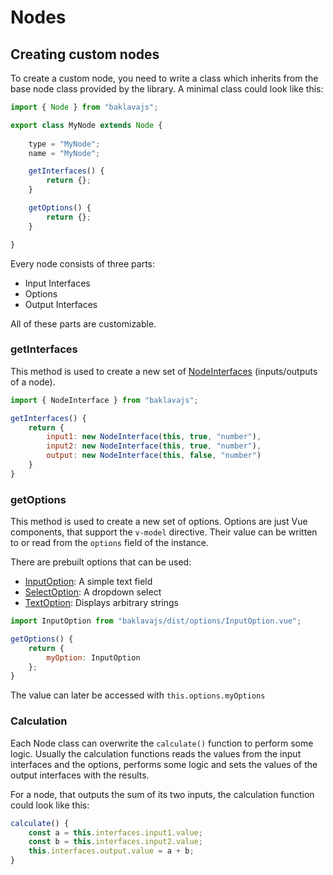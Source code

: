 # Nodes

## Creating custom nodes
To create a custom node, you need to write a class which inherits from the base node class provided by the library.
A minimal class could look like this:
```js
import { Node } from "baklavajs";

export class MyNode extends Node {
    
    type = "MyNode";
    name = "MyNode";

    getInterfaces() {
        return {};
    }

    getOptions() {
        return {};
    }

}
```

Every node consists of three parts:
- Input Interfaces
- Options
- Output Interfaces

All of these parts are customizable.

### getInterfaces
This method is used to create a new set of [NodeInterfaces](nodeInterfaces.md) (inputs/outputs of a node).
```js
import { NodeInterface } from "baklavajs";

getInterfaces() {
    return {
        input1: new NodeInterface(this, true, "number"),
        input2: new NodeInterface(this, true, "number"),
        output: new NodeInterface(this, false, "number")
    }
}
```

### getOptions
This method is used to create a new set of options. Options are just Vue components,
that support the `v-model` directive. Their value can be written to or read from the
`options` field of the instance.

There are prebuilt options that can be used:
- [InputOption](options/input.md): A simple text field
- [SelectOption](options/select.md): A dropdown select
- [TextOption](options/text.md): Displays arbitrary strings

```js
import InputOption from "baklavajs/dist/options/InputOption.vue";

getOptions() {
    return {
        myOption: InputOption
    };
}
```
The value can later be accessed with `this.options.myOptions`

### Calculation
Each Node class can overwrite the `calculate()` function to perform some logic.
Usually the calculation functions reads the values from the input interfaces and the options,
performs some logic and sets the values of the output interfaces with the results.

For a node, that outputs the sum of its two inputs, the calculation function could look like this:
```js
calculate() {
    const a = this.interfaces.input1.value;
    const b = this.interfaces.input2.value;
    this.interfaces.output.value = a + b;
}
```